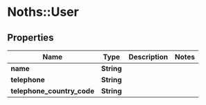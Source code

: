 # Noths::User

## Properties
Name | Type | Description | Notes
------------ | ------------- | ------------- | -------------
**name** | **String** |  | 
**telephone** | **String** |  | 
**telephone_country_code** | **String** |  | 


